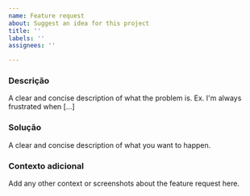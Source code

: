 ```yaml
---
name: Feature request
about: Suggest an idea for this project
title: ''
labels: ''
assignees: ''

---
```


### **Descrição**
A clear and concise description of what the problem is. Ex. I'm always frustrated when [...]

### **Solução**
A clear and concise description of what you want to happen.

### **Contexto adicional**
Add any other context or screenshots about the feature request here.
